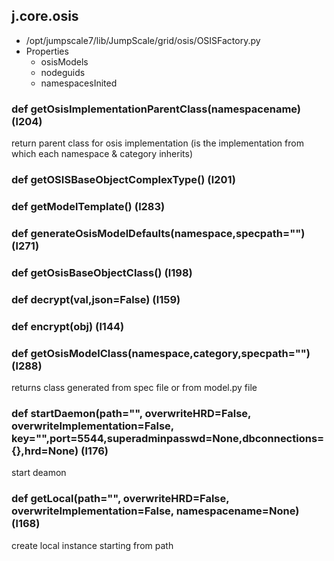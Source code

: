 ## j.core.osis

- /opt/jumpscale7/lib/JumpScale/grid/osis/OSISFactory.py
- Properties
    - osisModels
    - nodeguids
    - namespacesInited

    

### def getOsisImplementationParentClass(namespacename) (l204)

return parent class for osis implementation (is the implementation from which each namespace & category inherits)

### def getOSISBaseObjectComplexType() (l201)

### def getModelTemplate() (l283)

### def generateOsisModelDefaults(namespace,specpath="") (l271)

### def getOsisBaseObjectClass() (l198)

### def decrypt(val,json=False) (l159)

### def encrypt(obj) (l144)

### def getOsisModelClass(namespace,category,specpath="") (l288)

returns class generated from spec file or from model.py file

### def startDaemon(path="", overwriteHRD=False, overwriteImplementation=False, key="",port=5544,superadminpasswd=None,dbconnections=\{\},hrd=None) (l176)

start deamon

### def getLocal(path="", overwriteHRD=False, overwriteImplementation=False, namespacename=None) (l168)

create local instance starting from path


